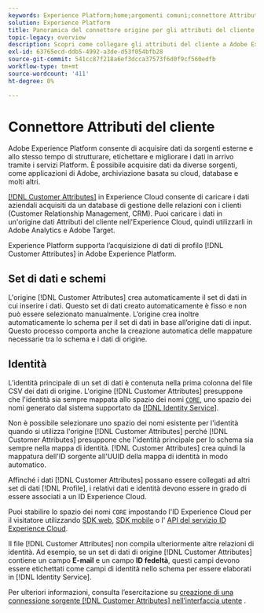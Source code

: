 ```yaml
---
keywords: Experience Platform;home;argomenti comuni;connettore Attributi del cliente
solution: Experience Platform
title: Panoramica del connettore origine per gli attributi del cliente
topic-legacy: overview
description: Scopri come collegare gli attributi del cliente a Adobe Experience Platform utilizzando le API o l’interfaccia utente
exl-id: 63765ecd-ddb5-4992-a3de-d53f054bfb28
source-git-commit: 541cc87f218a6ef3dcca37573f6d0f9cf560edfb
workflow-type: tm+mt
source-wordcount: '411'
ht-degree: 0%

---
```


# Connettore Attributi del cliente

Adobe Experience Platform consente di acquisire dati da sorgenti esterne e allo stesso tempo di strutturare, etichettare e migliorare i dati in arrivo tramite i servizi Platform. È possibile acquisire dati da diverse sorgenti, come applicazioni di Adobe, archiviazione basata su cloud, database e molti altri.

[[!DNL Customer Attributes]](https://experienceleague.adobe.com/docs/core-services/interface/services/customer-attributes/attributes.html?lang=en) in Experience Cloud consente di caricare i dati aziendali acquisiti da un database di gestione delle relazioni con i clienti (Customer Relationship Management, CRM). Puoi caricare i dati in un&#39;origine dati Attributi del cliente nell&#39;Experience Cloud, quindi utilizzarli in Adobe Analytics e Adobe Target.

Experience Platform supporta l’acquisizione di dati di profilo [!DNL Customer Attributes] in Adobe Experience Platform.

## Set di dati e schemi

L&#39;origine [!DNL Customer Attributes] crea automaticamente il set di dati in cui inserire i dati. Questo set di dati creato automaticamente è fisso e non può essere selezionato manualmente. L’origine crea inoltre automaticamente lo schema per il set di dati in base all’origine dati di input. Questo processo comporta anche la creazione automatica delle mappature necessarie tra lo schema e i dati di origine.

## Identità

L’identità principale di un set di dati è contenuta nella prima colonna del file CSV dei dati di origine. L&#39;origine [!DNL Customer Attributes] presuppone che l&#39;identità sia sempre mappata allo spazio dei nomi [`CORE`](../../../identity-service/namespaces.md), uno spazio dei nomi generato dal sistema supportato da [[!DNL Identity Service]](../../../identity-service/home.md).

Non è possibile selezionare uno spazio dei nomi esistente per l&#39;identità quando si utilizza l&#39;origine [!DNL Customer Attributes] perché [!DNL Customer Attributes] presuppone che l&#39;identità principale per lo schema sia sempre nella mappa di identità. [!DNL Customer Attributes] crea quindi la mappatura dell&#39;ID sorgente all&#39;UUID della mappa di identità in modo automatico.

Affinché i dati [!DNL Customer Attributes] possano essere collegati ad altri set di dati [!DNL Profile], i relativi dati e identità devono essere in grado di essere associati a un ID Experience Cloud.

Puoi stabilire lo spazio dei nomi `CORE` impostando l&#39;ID Experience Cloud per il visitatore utilizzando [SDK web](https://experienceleague.adobe.com/docs/experience-platform/edge/identity/overview.html?lang=en), [SDK mobile](https://aep-sdks.gitbook.io/docs/foundation-extensions/mobile-core/identity) o l&#39; [API del servizio ID Experience Cloud](https://experienceleague.adobe.com/docs/id-service/using/intro/overview.html?lang=en).

Il file [!DNL Customer Attributes] non compila ulteriormente altre relazioni di identità. Ad esempio, se un set di dati di origine [!DNL Customer Attributes] contiene un campo **E-mail** e un campo **ID fedeltà**, questi campi devono essere etichettati come campi di identità nello schema per essere elaborati in [!DNL Identity Service].

Per ulteriori informazioni, consulta l’esercitazione su [creazione di una connessione sorgente [!DNL Customer Attributes] nell’interfaccia utente](../../tutorials/ui/create/adobe-applications/customer-attributes.md) .
